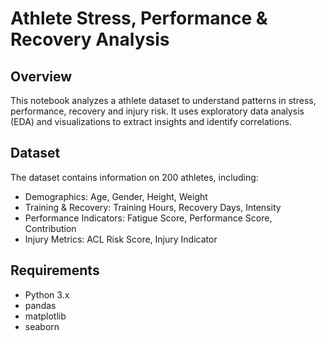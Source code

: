 # Athlete Stress, Performance & Recovery Analysis

## Overview

This notebook analyzes a athlete dataset to understand patterns in stress, performance, recovery and injury risk. It uses exploratory data analysis (EDA) and visualizations to extract insights and identify correlations.

## Dataset

The dataset contains information on 200 athletes, including:

* Demographics: Age, Gender, Height, Weight
* Training & Recovery: Training Hours, Recovery Days, Intensity
* Performance Indicators: Fatigue Score, Performance Score, Contribution
* Injury Metrics: ACL Risk Score, Injury Indicator

## Requirements

* Python 3.x
* pandas
* matplotlib
* seaborn
